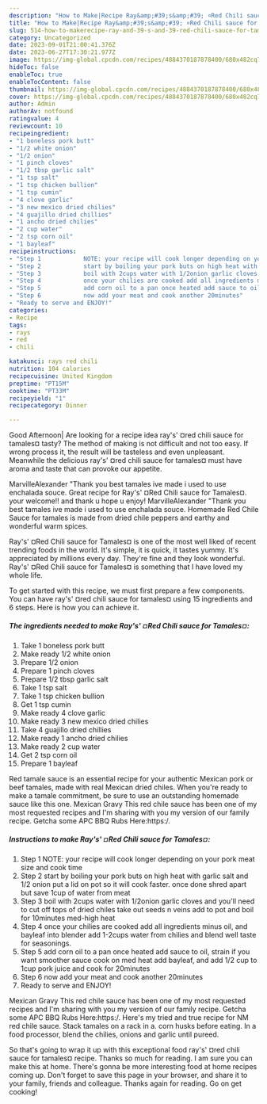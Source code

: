 ```yaml
---
description: "How to Make|Recipe Ray&amp;#39;s&amp;#39; ¤Red Chili sauce for Tamales¤ {That is Delicious"
title: "How to Make|Recipe Ray&amp;#39;s&amp;#39; ¤Red Chili sauce for Tamales¤ {That is Delicious"
slug: 514-how-to-makerecipe-ray-and-39-s-and-39-red-chili-sauce-for-tamales-that-is-delicious
category: Uncategorized
date: 2023-09-01T21:00:41.376Z
date: 2023-06-27T17:30:21.977Z
image: https://img-global.cpcdn.com/recipes/4884370187878400/680x482cq70/rays-red-chili-sauce-for-tamales-recipe-main-photo.jpg
hideToc: false
enableToc: true
enableTocContent: false
thumbnail: https://img-global.cpcdn.com/recipes/4884370187878400/680x482cq70/rays-red-chili-sauce-for-tamales-recipe-main-photo.jpg
cover: https://img-global.cpcdn.com/recipes/4884370187878400/680x482cq70/rays-red-chili-sauce-for-tamales-recipe-main-photo.jpg
author: Admin
authorAv: notfound
ratingvalue: 4
reviewcount: 10
recipeingredient:
- "1 boneless pork butt"
- "1/2 white onion"
- "1/2 onion"
- "1 pinch cloves"
- "1/2 tbsp garlic salt"
- "1 tsp salt"
- "1 tsp chicken bullion"
- "1 tsp cumin"
- "4 clove garlic"
- "3 new mexico dried chilies"
- "4 guajillo dried chillies"
- "1 ancho dried chilies"
- "2 cup water"
- "2 tsp corn oil"
- "1 bayleaf"
recipeinstructions:
- "Step 1            NOTE: your recipe will cook longer depending on your pork meat size and cook time"
- "Step 2            start by boiling your pork buts on high heat with garlic salt and 1/2 onion put a lid on pot so it will cook faster. once done shred apart but save 1cup of water from meat"
- "Step 3            boil with 2cups water with 1/2onion garlic cloves and you&#39;ll need to cut off tops of dried chiles take out seeds n veins add to pot and boil for 10minutes med-high heat"
- "Step 4            once your chilies are cooked add all ingredients minus oil, and bayleaf into blender add 1-2cups water from chilies and blend well taste for seasonings."
- "Step 5            add corn oil to a pan once heated add sauce to oil, strain if you want smoother sauce cook on med heat add bayleaf, and add 1/2 cup to 1cup pork juice and cook for 20minutes"
- "Step 6            now add your meat and cook another 20minutes"
- "Ready to serve and ENJOY!"
categories:
- Recipe
tags:
- rays
- red
- chili

katakunci: rays red chili 
nutrition: 104 calories
recipecuisine: United Kingdom
preptime: "PT15M"
cooktime: "PT33M"
recipeyield: "1"
recipecategory: Dinner

---
```



Good Afternoon| Are looking for a recipe idea ray&#39;s&#39; ¤red chili sauce for tamales¤ tasty? The method of making is not difficult and not too easy. If wrong process it, the result will be tasteless and even unpleasant. Meanwhile the delicious ray&#39;s&#39; ¤red chili sauce for tamales¤ must have aroma and taste that can provoke our appetite.





MarvilleAlexander &#34;Thank you best tamales ive made i used to use enchalada souce. Great recipe for Ray&#39;s&#39; ¤Red Chili sauce for Tamales¤. your welcome!! and thank u hope u enjoy! MarvilleAlexander &#34;Thank you best tamales ive made i used to use enchalada souce. Homemade Red Chile Sauce for tamales is made from dried chile peppers and earthy and wonderful warm spices.

Ray&#39;s&#39; ¤Red Chili sauce for Tamales¤ is one of the most well liked of recent trending foods in the world. It's simple, it is quick, it tastes yummy. It's appreciated by millions every day. They're fine and they look wonderful. Ray&#39;s&#39; ¤Red Chili sauce for Tamales¤ is something that I have loved my whole life.


To get started with this recipe, we must first prepare a few components. You can have ray&#39;s&#39; ¤red chili sauce for tamales¤ using 15 ingredients and 6 steps. Here is how you can achieve it.

<!--inarticleads1-->

##### The ingredients needed to make Ray&#39;s&#39; ¤Red Chili sauce for Tamales¤:

1. Take 1 boneless pork butt
1. Make ready 1/2 white onion
1. Prepare 1/2 onion
1. Prepare 1 pinch cloves
1. Prepare 1/2 tbsp garlic salt
1. Take 1 tsp salt
1. Take 1 tsp chicken bullion
1. Get 1 tsp cumin
1. Make ready 4 clove garlic
1. Make ready 3 new mexico dried chilies
1. Take 4 guajillo dried chillies
1. Make ready 1 ancho dried chilies
1. Make ready 2 cup water
1. Get 2 tsp corn oil
1. Prepare 1 bayleaf


Red tamale sauce is an essential recipe for your authentic Mexican pork or beef tamales, made with real Mexican dried chiles. When you&#39;re ready to make a tamale commitment, be sure to use an outstanding homemade sauce like this one. Mexican Gravy This red chile sauce has been one of my most requested recipes and I&#39;m sharing with you my version of our family recipe. Getcha some APC BBQ Rubs Here:https:/. 

<!--inarticleads2-->

##### Instructions to make Ray&#39;s&#39; ¤Red Chili sauce for Tamales¤:

1. Step 1            NOTE: your recipe will cook longer depending on your pork meat size and cook time
1. Step 2            start by boiling your pork buts on high heat with garlic salt and 1/2 onion put a lid on pot so it will cook faster. once done shred apart but save 1cup of water from meat
1. Step 3            boil with 2cups water with 1/2onion garlic cloves and you&#39;ll need to cut off tops of dried chiles take out seeds n veins add to pot and boil for 10minutes med-high heat
1. Step 4            once your chilies are cooked add all ingredients minus oil, and bayleaf into blender add 1-2cups water from chilies and blend well taste for seasonings.
1. Step 5            add corn oil to a pan once heated add sauce to oil, strain if you want smoother sauce cook on med heat add bayleaf, and add 1/2 cup to 1cup pork juice and cook for 20minutes
1. Step 6            now add your meat and cook another 20minutes
1. Ready to serve and ENJOY!

Mexican Gravy This red chile sauce has been one of my most requested recipes and I&#39;m sharing with you my version of our family recipe. Getcha some APC BBQ Rubs Here:https:/. Here&#39;s my tried and true recipe for NM red chile sauce. Stack tamales on a rack in a. corn husks before eating. In a food processor, blend the chilies, onions and garlic until pureed. 

So that's going to wrap it up with this exceptional food ray&#39;s&#39; ¤red chili sauce for tamales¤ recipe. Thanks so much for reading. I am sure you can make this at home. There's gonna be more interesting food at home recipes coming up. Don't forget to save this page in your browser, and share it to your family, friends and colleague. Thanks again for reading. Go on get cooking!
